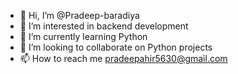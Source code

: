 - 👋 Hi, I’m @Pradeep-baradiya
- 👀 I’m interested in backend development
- 🌱 I’m currently learning Python
- 💞️ I’m looking to collaborate on Python projects
- 📫 How to reach me pradeepahir5630@gmail.com

<!---
Pradeep-baradiya/Pradeep-baradiya is a ✨ special ✨ repository because its `README.md` (this file) appears on your GitHub profile.
You can click the Preview link to take a look at your changes.
--->
